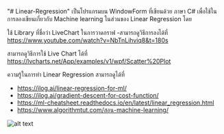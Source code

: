 "# Linear-Regression" 
เป็นโปรแกรมบน WindowForm ที่เขียนด้วย ภาษา C# เพื่อใช้ในการลองเขียนเกี่ยวกับ Machine learning ในส่วนของ Linear Regression โดย

ใช้ Library ที่ชื่อว่า LiveChart ในการวาดกราฟ -สามารถดูวิธีการลงได้ที่ https://www.youtube.com/watch?v=NbTnLihviq8&t=180s

สามารถดูวิธีการใช้ Live Chart ได้ที่ https://lvcharts.net/App/examples/v1/wpf/Scatter%20Plot

ความรู้ในการทำ Linear Regression สามารถดูได้ที่
- https://ilog.ai/linear-regression-for-ml/
- https://ilog.ai/gradient-descent-for-cost-function/
- https://ml-cheatsheet.readthedocs.io/en/latest/linear_regression.html
- https://www.algorithmtut.com/สอน-machine-learning/

![alt text](https://github.com/CakeNuthep/Linear-Regression/Application.JPG)